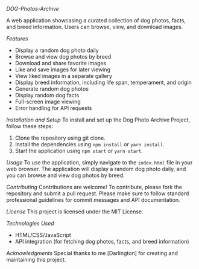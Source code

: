 
*DOG-Photos-Archive*


A web application showcasing a curated collection of dog photos, facts, and breed information. Users can browse, view, and download images.

*Features*
- Display a random dog photo daily
- Browse and view dog photos by breed
- Download and share favorite images
- Like and save images for later viewing
- View liked images in a separate gallery
- Display breed information, including life span, temperament, and origin
- Generate random dog photos
- Display random dog facts
- Full-screen image viewing
- Error handling for API requests

*Installation and Setup*
To install and set up the Dog Photo Archive Project, follow these steps:
1. Clone the repository using git clone.
2. Install the dependencies using `npm install` or `yarn install`.
3. Start the application using `npm start` or `yarn start`.

*Usage*
To use the application, simply navigate to the `index.html` file in your web browser. The application will display a random dog photo daily, and you can browse and view dog photos by breed.

*Contributing*
Contributions are welcome! To contribute, please fork the repository and submit a pull request. Please make sure to follow standard professional guidelines for commit messages and API documentation.

*License*
This project is licensed under the MIT License.

*Technologies Used*
- HTML/CSS/JavaScript
- API integration (for fetching dog photos, facts, and breed information)

*Acknowledgments*
Special thanks to me [Darlington] for creating and maintaining this project.
